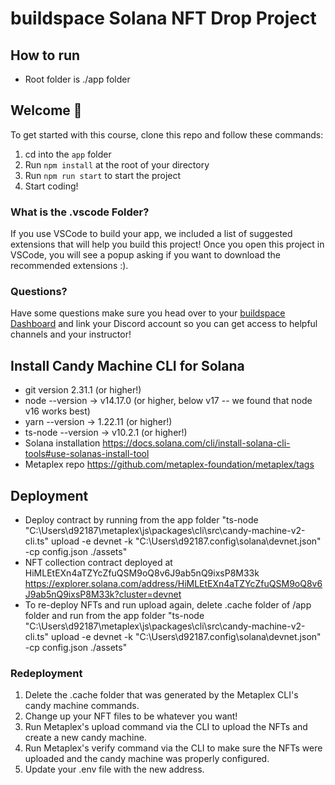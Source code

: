 # buildspace Solana NFT Drop Project

## How to run

- Root folder is ./app folder

## Welcome 👋

To get started with this course, clone this repo and follow these commands:

1. cd into the `app` folder
2. Run `npm install` at the root of your directory
3. Run `npm run start` to start the project
4. Start coding!

### What is the .vscode Folder?

If you use VSCode to build your app, we included a list of suggested extensions that will help you build this project! Once you open this project in VSCode, you will see a popup asking if you want to download the recommended extensions :).

### Questions?

Have some questions make sure you head over to your [buildspace Dashboard](https://app.buildspace.so/projects/CO77556be5-25e9-49dd-a799-91a2fc29520e) and link your Discord account so you can get access to helpful channels and your instructor!

## Install Candy Machine CLI for Solana

- git version 2.31.1 (or higher!)
- node --version -> v14.17.0 (or higher, below v17 -- we found that node v16 works best)
- yarn --version -> 1.22.11 (or higher!)
- ts-node --version -> v10.2.1 (or higher!)
- Solana installation <https://docs.solana.com/cli/install-solana-cli-tools#use-solanas-install-tool>
- Metaplex repo <https://github.com/metaplex-foundation/metaplex/tags>
  
## Deployment

- Deploy contract by running from the app folder "ts-node "C:\Users\d92187\metaplex\js\packages\cli\src\candy-machine-v2-cli.ts" upload -e devnet -k "C:\Users\d92187\.config\solana\devnet.json" -cp config.json ./assets"
- NFT collection contract deployed at HiMLEtEXn4aTZYcZfuQSM9oQ8v6J9ab5nQ9ixsP8M33k <https://explorer.solana.com/address/HiMLEtEXn4aTZYcZfuQSM9oQ8v6J9ab5nQ9ixsP8M33k?cluster=devnet>
- To re-deploy NFTs and run upload again, delete .cache folder of /app folder and run from the app folder "ts-node "C:\Users\d92187\metaplex\js\packages\cli\src\candy-machine-v2-cli.ts" upload -e devnet -k "C:\Users\d92187\.config\solana\devnet.json" -cp config.json ./assets"


### Redeployment

1. Delete the .cache folder that was generated by the Metaplex CLI's candy machine commands.
2. Change up your NFT files to be whatever you want!
3. Run Metaplex's upload command via the CLI to upload the NFTs and create a new candy machine.
4. Run Metaplex's verify command via the CLI to make sure the NFTs were uploaded and the candy machine was properly configured.
5. Update your .env file with the new address.